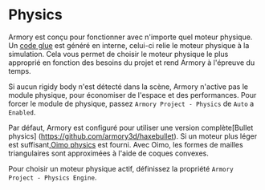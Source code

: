 # Physics

Armory est conçu pour fonctionner avec n'importe quel moteur physique. Un [code glue](https://en.wikipedia.org/wiki/Glue_code) est généré en interne, celui-ci relie le moteur physique à la simulation. Cela vous permet de choisir le moteur physique le plus approprié en fonction des besoins du projet et rend Armory à l'épreuve du temps.

Si aucun rigidy body n'est détecté dans la scène, Armory n'active pas le module physique, pour économiser de l'espace et des performances. Pour forcer le module de physique, passez `Armory Project - Physics` de  `Auto` a `Enabled`.

Par défaut, Armory est configuré pour utiliser une version complète[Bullet physics] (https://github.com/armory3d/haxebullet). Si un moteur plus léger est suffisant,[Oimo physics](https://github.com/armory3d/oimo_module) est fourni. Avec Oimo, les formes de mailles triangulaires sont approximées à l'aide de coques convexes.

Pour choisir un moteur physique actif, définissez la propriété `Armory Project - Physics Engine`.
